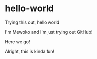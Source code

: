# hello-world
Trying this out, hello world

I'm Mewoko and I'm just trying out GitHub!

Here we go!

Alright, this is kinda fun!
